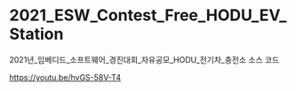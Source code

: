 # 2021_ESW_Contest_Free_HODU_EV_Station
2021년_임베디드_소프트웨어_경진대회_자유공모_HODU_전기차_충전소
소스 코드

https://youtu.be/hvGS-58V-T4
